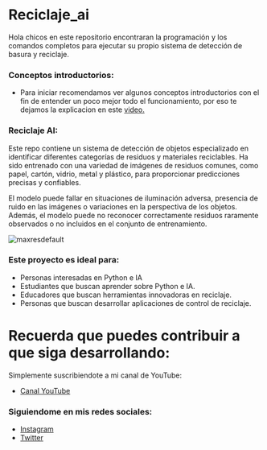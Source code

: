 # Reciclaje_ai
Hola chicos en este repositorio encontraran la programación y los comandos completos para ejecutar su propio sistema de detección de basura y reciclaje.

### Conceptos introductorios:
- Para iniciar recomendamos ver algunos conceptos introductorios con el fin de entender un poco mejor todo el funcionamiento, por eso te dejamos la explicacion en este [video.](https://youtu.be/PSFw_ipK3ug)

### Reciclaje AI:
Este repo contiene un sistema de detección de objetos especializado en identificar diferentes categorías de residuos y materiales reciclables. Ha sido entrenado con una variedad de imágenes de residuos comunes, como papel, cartón, vidrio, metal y plástico, para proporcionar predicciones precisas y confiables.

El modelo puede fallar en situaciones de iluminación adversa, presencia de ruido en las imágenes o variaciones en la perspectiva de los objetos. Además, el modelo puede no reconocer correctamente residuos raramente observados o no incluidos en el conjunto de entrenamiento.

 ![maxresdefault](https://github.com/AprendeIngenia/reciclaje_ai/assets/85022752/2bcc6730-a8b8-4bc3-bb4a-ec190625ce0e)


### Este proyecto es ideal para:

- Personas interesadas en Python e IA
- Estudiantes que buscan aprender sobre Python e IA.
- Educadores que buscan herramientas innovadoras en reciclaje.
- Personas que buscan desarrollar aplicaciones de control de reciclaje.

# Recuerda que puedes contribuir a que siga desarrollando:
Simplemente suscribiendote a mi canal de YouTube:
- [Canal YouTube](https://www.youtube.com/channel/UCzwHEOCbsZLjfELperJ6VeQ/videos)

### Siguiendome en mis redes sociales: 
- [Instagram](https://www.instagram.com/santiagsanchezr/)
- [Twitter](https://twitter.com/SantiagSanchezR)

